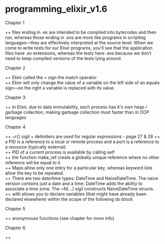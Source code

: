 # programming_elixir_v1.6

Chapter 1  
  
++ files ending in .ex are intended to be compiled into bytecodes and then run, whereas those ending in .exs are more like programs in scripting languages—they are effectively interpreted at the source level. When we come to write tests for our Elixir programs, you’ll see that the application files have .ex extensions, whereas the tests have .exs because we don’t need to keep compiled versions of the tests lying around.  
  
Chapter 2  
  
++ Elixir called the = sign the match operator  
++ Elixir will only change the value of a variable on the left side of an equals sign—on the right a variable is replaced with its value.  
  
Chapter 3  
  
++ In Elixir, due to data immutability, each process has it's own heap / garbage collection, making garbage collection must faster than in OOP languages  
  
Chapter 4  
  
++ ~r{} sigil + delimiters are used for regular expressions - page 27 & 28
++ a PID is a reference to a local or remote process and a port is a reference to a resource (typically external)  
++ PID of a current process is available by calling self  
++ the function make_ref create a globally unique reference where no other reference will be equal to it  
++ Maps allow only one entry for a particular key, whereas keyword lists allow the key to be repeated.    
++ There are two date/time types: DateTime and NaiveDateTime. The naive version contains just a date and a time; DateTime adds the ability to associate a time zone. The ~N[...] sigil constructs NaiveDateTime structs.  
++ with allows you to declare variables (that might have already been declared elsewhere) within the scope of the following do block  
  
Chapter 5  
  
++ anonymouse functions (see chapter for more info)  
  
Chapter 6  
  
++  
